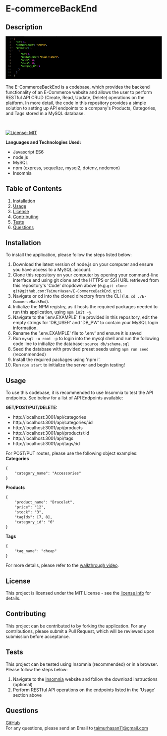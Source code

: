 # E-commerceBackEnd
## Description
![E-Commerce Back End](./assets/images/Screenshot%202022-05-17%20213232.png) <br/>

The E-CommerceBackEnd is a codebase, which provides the backend functionality of an E-Commerce website and allows the user to perform RESTful API CRUD (Create, Read, Update, Delete) operations on the platform. In more detail, the code in this repository provides a simple solution to setting up API endpoints to a company's Products, Categories, and Tags stored in a MySQL database. 

<br/>

[![License: MIT](https://img.shields.io/badge/License-MIT-yellow.svg)](https://opensource.org/licenses/MIT)

**Languages and Technologies Used:**

- Javascript ES6
- node.js
- MySQL
- npm (express, sequelize, mysql2, dotenv, nodemon)
- Insomnia

## Table of Contents

1. [ Installation ](#installation)
2. [ Usage ](#usage)
3. [ License ](#license)
4. [ Contributing ](#contributing)
5. [ Tests ](#tests)
6. [ Questions ](#questions)


<a name="installation"></a>

## Installation
To install the application, please follow the steps listed below: 
1. Download the latest version of node.js on your computer and ensure you have access to a MySQL account. <br/>
2. Clone this repository on your computer by opening your command-line interface and using git clone and the HTTPS or SSH URL retrieved from this repository's 'Code' dropdown above (e.g.```git clone git@github.com:TaimurHasan/E-CommerceBackEnd.git```). <br/>
3. Navigate or cd into the cloned directory from the CLI (i.e. ``` cd ./E-CommerceBackEnd ```). <br/>
4. Initialize the NPM registry, as it hosts the required packages needed to run this application, using ```npm init -y```. <br/>
5. Navigate to the '.env.EXAMPLE' file provided in this repository, edit the empty strings for 'DB_USER' and 'DB_PW' to contain your MySQL login information.
6. Rename the '.env.EXAMPLE' file to '.env' and ensure it is saved
7. Run ```mysql -u root -p``` to login into the mysql shell and run the following code line to initialize the database: ```source db/schema.sql```
8. Seed the database with provided preset seeds using ```npm run seed``` (recommended)
9. Install the required packages using 'npm i'. <br/>
10. Run ```npm start``` to initialize the server and begin testing!

<a name="usage"></a>

## Usage
To use this codebase, it is recommended to use Insomnia to test the API endpoints. See below for a list of API Endpoints available:

**GET/POST/PUT/DELETE:**
- http://localhost:3001/api/categories
- http://localhost:3001/api/categories/:id
- http://localhost:3001/api/products
- http://localhost:3001/api/products/:id
- http://localhost:3001/api/tags
- http://localhost:3001/api/tags/:id

For POST/PUT routes, please use the following object examples: <br/>
**Categories**

```
{
    "category_name": "Accessories"
}
```

**Products**
```
{
	"product_name": "Bracelet",
	"price": "12",
	"stock": "3",
	"tagIds": [7, 8],
	"category_id": "6"
}
```

**Tags**
```
{
	"tag_name": "cheap"
}
```

For more details, please refer to the [walkthrough video](https://drive.google.com/file/d/1NXRWe6K3GqqFG_hEkJVdYihOfx6Eh7EP/view).


<a name="license"></a>
## License
This project is licensed under the MIT License - see the [license info](https://opensource.org/licenses/MIT) for details.


<a name="contributing"></a>

## Contributing

This project can be contributed to by forking the application. For any contributions, please submit a Pull Request, which will be reviewed upon submission before acceptance.

<a name="tests"></a>

## Tests

This project can be tested using Insomnia (recommended) or in a browser. Please follow the steps below: <br/>
1. Navigate to the [Insomnia](https://insomnia.rest/) website and follow the download instructions (optional) <br/> 
2. Perform RESTful API operations on the endpoints listed in the 'Usage' section above <br/>

<a name="questions"></a>

## Questions

[GitHub](https://github.com/TaimurHasan) <br/>
For any questions, please send an Email to [taimurhasan11@gmail.com](mailto:taimurhasan11@gmail.com)

